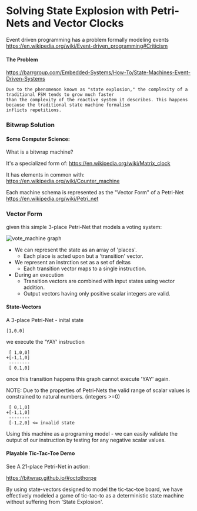 # Solving State Explosion with Petri-Nets and Vector Clocks

Event driven programming has a problem formally modeling events
https://en.wikipedia.org/wiki/Event-driven_programming#Criticism

#### The Problem

https://barrgroup.com/Embedded-Systems/How-To/State-Machines-Event-Driven-Systems

```
Due to the phenomenon known as "state explosion," the complexity of a traditional FSM tends to grow much faster
than the complexity of the reactive system it describes. This happens because the traditional state machine formalism
inflicts repetitions.
```

### Bitwrap Solution

#### Some Computer Science:

What is a bitwrap machine?

It's a specialized form of:
https://en.wikipedia.org/wiki/Matrix_clock

It has elements in common with:
https://en.wikipedia.org/wiki/Counter_machine

Each machine schema is represented as the "Vector Form" of a Petri-Net
https://en.wikipedia.org/wiki/Petri_net

### Vector Form

given this simple 3-place Petri-Net that models a voting system:

![vote_machine graph](https://bitwrap.github.io/image/vote_machine.png)

* We can represent the state as an array of 'places'.
  * Each place is acted upon but a 'transition' vector.
* We represent an instrction set as a set of deltas
  * Each transition vector maps to a single instruction.
* During an execution
  * Transition vectors are combined with input states using vector addition.
  * Output vectors having only positive scalar integers are valid.

#### State-Vectors

A 3-place Petri-Net - inital state

```
[1,0,0]
```

we execute the 'YAY' instruction
```
 [ 1,0,0]
+[-1,1,0]
 --------
 [ 0,1,0]
```

once this transition happens this graph cannot execute 'YAY' again.


NOTE: Due to the properties of Petri-Nets
the valid range of scalar values is constrained to natural numbers. (integers >=0)

```
 [ 0,1,0]
+[-1,1,0]
 --------
 [-1,2,0] <= invalid state
```

Using this machine as a programing model -
we can easily validate the output of our instruction by testing for any negative scalar values.

#### Playable Tic-Tac-Toe Demo

See A 21-place Petri-Net in action:

https://bitwrap.github.io/#octothorpe

By using state-vectors designed to model the tic-tac-toe board, we have effectively modeled
a game of tic-tac-to as a deterministic state machine without suffering from 'State Explosion'.


